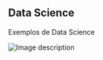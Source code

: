 ## Data Science
Exemplos de Data Science

![Image description](https://www.impacta.com.br/blog/wp-content/uploads/2019/12/shutterstock_746652745.png)
